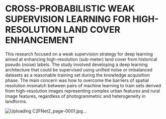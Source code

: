 # CROSS-PROBABILISTIC WEAK SUPERVISION LEARNING FOR HIGH-RESOLUTION LAND COVER ENHANCEMENT 
This research focused on a weak supervision strategy for deep learning aimed at enhancing high-resolution (sub-meter) land cover from historical pseudo (noise) labels. The study involved developing a deep learning architecture that could be supervised
using unified noise or imbalanced datasets as a reasonable training set during the knowledge acquisition phase. The main concern was how to overcome the barriers of spatial resolution mismatch between pairs of
machine learning to train sets derived from high-resolution images representing complex urban features and rural image features, regardless of photogrammetric and heterogeneity in landforms.


![Uploading C2FNet2_page-0001.jpg…]()
